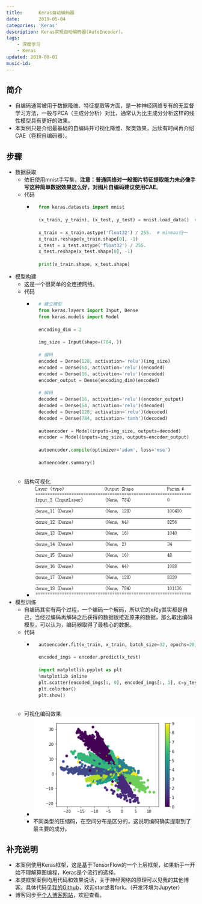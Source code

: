 ```yaml
---
title:      Keras自动编码器
date:       2019-05-04
categories: 'Keras'
description: Keras实现自动编码器(AutoEncoder)。
tags:
    - 深度学习
    - Keras
updated: 2019-08-01
music-id: 
---
```

## 简介
- 自编码通常被用于数据降维、特征提取等方面，是一种神经网络专有的无监督学习方法，一般与PCA（主成分分析）对比，通常认为比主成分分析这样的线性模型具有更好的效果。
- 本案例只是介绍最基础的自编码并可视化降维、聚类效果，后续有时间再介绍CAE（卷积自编码器）。


## 步骤	
- 数据获取
	- 依旧使用mnist手写集，**注意：普通网络对一般图片特征提取能力未必像手写这种简单数据效果这么好，对图片自编码建议使用CAE**。
	- 代码
		- ```python
			from keras.datasets import mnist
			
			(x_train, y_train), (x_test, y_test) = mnist.load_data()  # 这里只需要使用x，为了对应接口才拿出y的
			
			x_train = x_train.astype('float32') / 255.  # minmax归一
			x_train.reshape(x_train.shape[0], -1)
			x_test = x_test.astype('float32') / 255.
			x_test.reshape(x_test.shape[0], -1)
			
			print(x_train.shape, x_test.shape)
			```
- 模型构建
	- 这是一个很简单的全连接网络。
	- 代码
		- ```python
			# 建立模型
			from keras.layers import Input, Dense
			from keras.models import Model
			
			encoding_dim = 2
			
			img_size = Input(shape=(784, ))
			
			# 编码
			encoded = Dense(128, activation='relu')(img_size)
			encoded = Dense(64, activation='relu')(encoded)
			encoded = Dense(16, activation='relu')(encoded)
			encoder_output = Dense(encoding_dim)(encoded)
			
			# 解码
			decoded = Dense(16, activation='relu')(encoder_output)
			decoded = Dense(64, activation='relu')(decoded)
			decoded = Dense(128, activation='relu')(decoded)
			decoded = Dense(784, activation='tanh')(decoded)
			
			autoencoder = Model(inputs=img_size, outputs=decoded)
			encoder = Model(inputs=img_size, outputs=encoder_output)
			
			autoencoder.compile(optimizer='adam', loss='mse')
			
			autoencoder.summary()
			
			```
	- 结构可视化
		- ![](/asset/2019-05-04/structure.png)
- 模型训练
	- 自编码其实有两个过程，一个编码一个解码，所以它的x和y其实都是自己，当经过编码再解码之后获得的数据很接近原来的数据，那么取出编码模型，可以认为，编码器取得了最核心的数据。
	- 代码
		- ```python
			autoencoder.fit(x_train, x_train, batch_size=32, epochs=20, shuffle=True, verbose=True)
			
			encoded_imgs = encoder.predict(x_test)
			
			import matplotlib.pyplot as plt
			%matplotlib inline
			plt.scatter(encoded_imgs[:, 0], encoded_imgs[:, 1], c=y_test)
			plt.colorbar()
			plt.show()
			
			```
	- 可视化编码效果
		- ![](/asset/2019-05-04/rst.png)
		- 不同类型的压缩码，在空间分布是区分的，这说明编码确实提取到了最主要的成分。


## 补充说明
- 本案例使用Keras框架，这是基于TensorFlow的一个上层框架，如果新手一开始不理解算图编程，Keras是个流行的选择。
- 本类框架案例均用代码和效果说话，关于神经网络的原理可以见我的其他博客。具体代码见[我的Github](https://github.com/luanshiyinyang/Tutorial/tree/Keras/AutoEncoder)，欢迎star或者fork。（开发环境为Jupyter）
- 博客同步至[个人博客网站](https://luanshiyinyang.github.io)，欢迎查看。